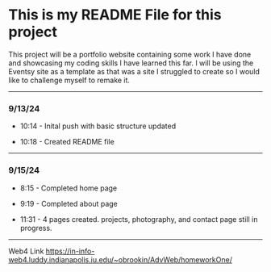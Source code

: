 # This is my README File for this project

This project will be a portfolio website containing some work I have done and showcasing my coding skills I have learned this far. I will be using the Eventsy site as a template as that was a site I struggled to create so I would like to challenge myself to remake it.

---

### 9/13/24

- 10:14 - Inital push with basic structure updated

- 10:18 - Created README file

---

### 9/15/24

- 8:15 - Completed home page

- 9:19 - Completed about page

- 11:31 - 4 pages created. projects, photography, and contact page still in progress.

---

Web4 Link
https://in-info-web4.luddy.indianapolis.iu.edu/~obrookin/AdvWeb/homeworkOne/
